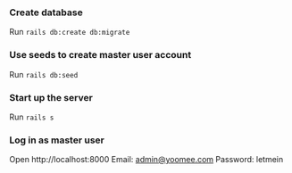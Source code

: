 ### Create database
Run `rails db:create db:migrate`

### Use seeds to create master user account
Run `rails db:seed`

### Start up the server
Run `rails s`

### Log in as master user
Open http://localhost:8000
Email: admin@yoomee.com
Password: letmein
